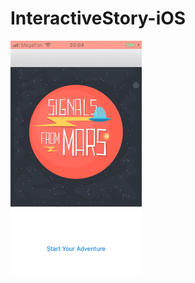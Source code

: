 # InteractiveStory-iOS

![](https://github.com/RocketStormNet/InteractiveStory-iOS/blob/master/sfm.gif)
